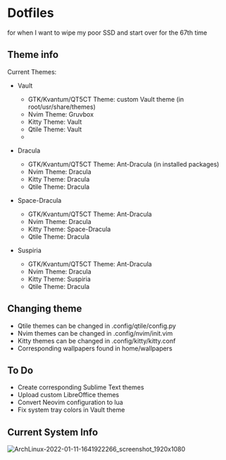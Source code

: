 # Dotfiles
for when I want to wipe my poor SSD and start over for the 67th time


## Theme info

Current Themes:

* Vault
	* GTK/Kvantum/QT5CT Theme: custom Vault theme (in root/usr/share/themes)
	* Nvim Theme: Gruvbox
	* Kitty Theme: Vault
	* Qtile Theme: Vault
	*

* Dracula
 	* GTK/Kvantum/QT5CT Theme: Ant-Dracula (in installed packages)
	* Nvim Theme: Dracula
	* Kitty Theme: Dracula
	* Qtile Theme: Dracula

* Space-Dracula
 	* GTK/Kvantum/QT5CT Theme: Ant-Dracula
	* Nvim Theme: Dracula
	* Kitty Theme: Space-Dracula
	* Qtile Theme: Dracula

* Suspiria
 	* GTK/Kvantum/QT5CT Theme: Ant-Dracula
	* Nvim Theme: Dracula
	* Kitty Theme: Suspiria
	* Qtile Theme: Dracula

## Changing theme

* Qtile themes can be changed in .config/qtile/config.py
* Nvim themes can be changed in .config/nvim/init.vim
* Kitty themes can be changed in .config/kitty/kitty.conf
* Corresponding wallpapers found in home/wallpapers

## To Do

* Create corresponding Sublime Text themes
* Upload custom LibreOffice themes
* Convert Neovim configuration to lua
* Fix system tray colors in Vault theme

## Current System Info
![ArchLinux-2022-01-11-1641922266_screenshot_1920x1080](https://user-images.githubusercontent.com/91238138/148994007-137b9bde-8d51-4d76-a345-0b556e63de5f.jpg)
